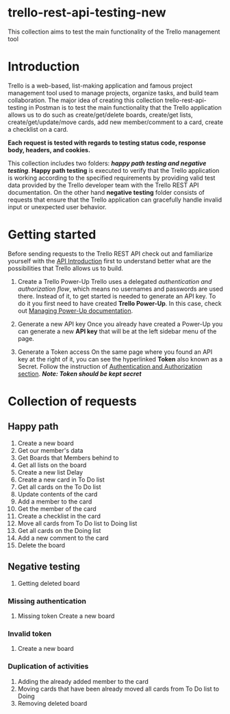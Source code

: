 # trello-rest-api-testing-new
This collection aims to test the main functionality of the Trello management tool 
# Introduction
Trello is a web-based, list-making application and famous project management tool used to manage projects, organize tasks, and build team collaboration. The major idea of creating this collection trello-rest-api-testing in Postman is to test the main functionality that the Trello application allows us to do such as create/get/delete boards, create/get lists, create/get/update/move cards, add new member/comment to a card, create a checklist on a card.

**Each request is tested with regards to testing status code, response body, headers, and cookies.**

This collection includes two folders: ***happy path testing and negative testing***. **Happy path testing** is executed to verify that the Trello application is working according to the specified requirements by providing valid test data provided by the Trello developer team with the Trello REST API documentation. On the other hand **negative testing** folder consists of requests that ensure that the Trello application can gracefully handle invalid input or unexpected user behavior.

# Getting started
Before sending requests to the Trello REST API check out and familiarize yourself with the [API Introduction](https://developer.atlassian.com/cloud/trello/guides/rest-api/api-introduction/) first to understand better what are the possibilities that Trello allows us to build.
1. Create a Trello Power-Up
Trello uses a delegated _authentication and authorization flow_, which means no usernames and passwords are used there. Instead of it, to get started is needed to generate an API key. To do it you first need to have created **Trello Power-Up**. In this case, check out [Managing Power-Up documentation](https://developer.atlassian.com/cloud/trello/guides/power-ups/managing-power-ups/#adding-a-new-custom-power-up).

2. Generate a new API key
Once you already have created a Power-Up you can generate a new **API key** that will be at the left sidebar menu of the page.

3. Generate a Token access
On the same page where you found an API key at the right of it, you can see the hyperlinked **Token** also known as a Secret. Follow the instruction of [Authentication and Authorization section](https://developer.atlassian.com/cloud/trello/guides/rest-api/api-introduction/#authentication-and-authorization).
***Note: Token should be kept secret***

# Collection of requests
## Happy path
1. Create a new board
2. Get our member's data
3. Get Boards that Members behind to
4. Get all lists on the board
5. Create a new list Delay
6. Create a new card in To Do list
7. Get all cards on the To Do list
8. Update contents of the card
9. Add a member to the card
10. Get the member of the card
11. Create a checklist in the card
12. Move all cards from To Do list to Doing list
13. Get all cards on the Doing list
14. Add a new comment to the card
15. Delete the board

## Negative testing
1. Getting deleted board

### Missing authentication
1. Missing token
Create a new board

### Invalid token
1. Create a new board

### Duplication of activities
1. Adding the already added member to the card
2. Moving cards that have been already moved all cards from To Do list to Doing
3. Removing deleted board




